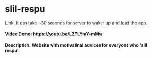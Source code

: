 # slil-respu
[Link](https://slil-respu.onrender.com/). It can take ~30 seconds for server to waker up and load the app. 
#### Video Demo: https://youtu.be/LZYLYmY-mMw
#### Description: Website with motivatinal advices for everyone who 'slil respu'.
